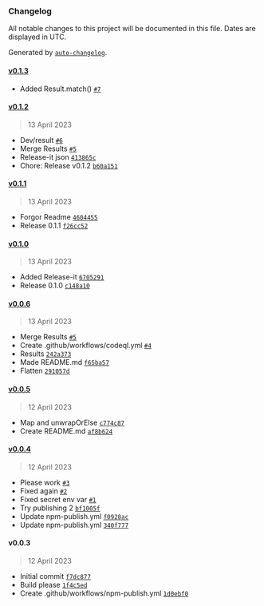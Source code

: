### Changelog

All notable changes to this project will be documented in this file. Dates are displayed in UTC.

Generated by [`auto-changelog`](https://github.com/CookPete/auto-changelog).

#### [v0.1.3](https://github.com/RustyNova016/Monads/compare/v0.1.2...v0.1.3)

- Added Result.match() [`#7`](https://github.com/RustyNova016/Monads/pull/7)

#### [v0.1.2](https://github.com/RustyNova016/Monads/compare/v0.1.1...v0.1.2)

> 13 April 2023

- Dev/result [`#6`](https://github.com/RustyNova016/Monads/pull/6)
- Merge Results [`#5`](https://github.com/RustyNova016/Monads/pull/5)
- Release-it json [`413865c`](https://github.com/RustyNova016/Monads/commit/413865ccccf1a5c8a93d70ceecde43bc1817d9d5)
- Chore: Release v0.1.2 [`b60a151`](https://github.com/RustyNova016/Monads/commit/b60a1515576181c2b3aea1c735946d0fa6088101)

#### [v0.1.1](https://github.com/RustyNova016/Monads/compare/v0.1.0...v0.1.1)

> 13 April 2023

- Forgor Readme [`4604455`](https://github.com/RustyNova016/Monads/commit/4604455d1db53b9fd84973f2a965b7614e02e856)
- Release 0.1.1 [`f26cc52`](https://github.com/RustyNova016/Monads/commit/f26cc52395b2b270ff27966ac0f45f943b89ffde)

#### [v0.1.0](https://github.com/RustyNova016/Monads/compare/v0.0.6...v0.1.0)

> 13 April 2023

- Added Release-it [`6705291`](https://github.com/RustyNova016/Monads/commit/6705291eaa1598370bb911a76cde8ed6534596ce)
- Release 0.1.0 [`c148a10`](https://github.com/RustyNova016/Monads/commit/c148a105ee20134f5477b3661ab358b55dd9e698)

#### [v0.0.6](https://github.com/RustyNova016/Monads/compare/v0.0.5...v0.0.6)

> 13 April 2023

- Merge Results [`#5`](https://github.com/RustyNova016/Monads/pull/5)
- Create .github/workflows/codeql.yml [`#4`](https://github.com/RustyNova016/Monads/pull/4)
- Results [`242a373`](https://github.com/RustyNova016/Monads/commit/242a373c131886dd02eb16b068c76b8de047ab1e)
- Made README.md [`f65ba57`](https://github.com/RustyNova016/Monads/commit/f65ba5751f52bd36c3b0f1bd8078cd0991d59d97)
- Flatten [`291057d`](https://github.com/RustyNova016/Monads/commit/291057d202dbf7edd123aaff3309e166c89381e5)

#### [v0.0.5](https://github.com/RustyNova016/Monads/compare/v0.0.4...v0.0.5)

> 12 April 2023

- Map and unwrapOrElse [`c774c87`](https://github.com/RustyNova016/Monads/commit/c774c879cc2cc1471afafc741bcf850eec1eaa0b)
- Create README.md [`af8b624`](https://github.com/RustyNova016/Monads/commit/af8b6248743da8e09e0a777a3e8a5b4f4d92010a)

#### [v0.0.4](https://github.com/RustyNova016/Monads/compare/v0.0.3...v0.0.4)

> 12 April 2023

- Please work [`#3`](https://github.com/RustyNova016/Monads/pull/3)
- Fixed again [`#2`](https://github.com/RustyNova016/Monads/pull/2)
- Fixed secret env var [`#1`](https://github.com/RustyNova016/Monads/pull/1)
- Try publishing 2 [`bf1005f`](https://github.com/RustyNova016/Monads/commit/bf1005fe7b6f4789e07fc43471a506969d5e0b43)
- Update npm-publish.yml [`f0928ac`](https://github.com/RustyNova016/Monads/commit/f0928ac678658416f8bf4b29f8a105b57e682b24)
- Update npm-publish.yml [`340f777`](https://github.com/RustyNova016/Monads/commit/340f777d90142c6450299bbbca7e910e9e3935fb)

#### v0.0.3

> 12 April 2023

- Initial commit [`f7dc877`](https://github.com/RustyNova016/Monads/commit/f7dc877422eeb4bf30129f2b11c4b78870ffb31c)
- Build please [`1f4c5ed`](https://github.com/RustyNova016/Monads/commit/1f4c5edff4bb125297c435f44ee36b900cf1accd)
- Create .github/workflows/npm-publish.yml [`1d0ebf0`](https://github.com/RustyNova016/Monads/commit/1d0ebf0d6991a1f1818a7d63584b436a3066888d)
